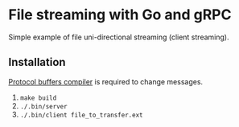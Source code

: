 # File streaming with Go and gRPC

Simple example of file uni-directional streaming (client streaming).

## Installation

[Protocol buffers compiler](https://github.com/protocolbuffers/protobuf) is required to change messages.

1. `make build`
2. `./.bin/server`
3. `./.bin/client file_to_transfer.ext`
